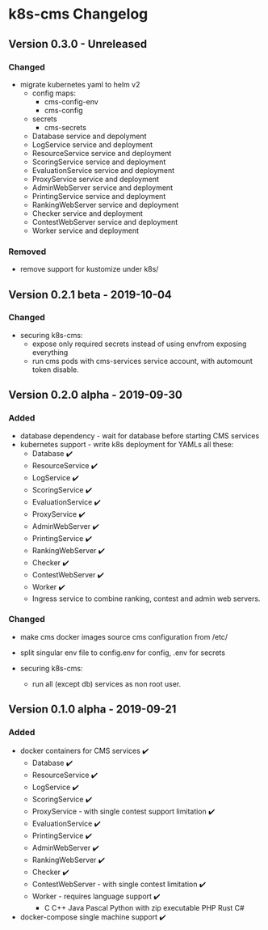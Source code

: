 # k8s-cms Changelog
## Version 0.3.0 - Unreleased
### Changed
- migrate kubernetes yaml to helm v2
    - config maps:
        - cms-config-env
        - cms-config
    - secrets
        - cms-secrets
    - Database service and depolyment
    - LogService service and deployment
    - ResourceService service and deployment
    - ScoringService service and deployment
    - EvaluationService service and deployment
    - ProxyService service and deployment
    - AdminWebServer service and deployment
    - PrintingService service and deployment
    - RankingWebServer service and deployment
    - Checker service and deployment
    - ContestWebServer service and deployment
    - Worker service and deployment

### Removed
- remove support for kustomize under k8s/

## Version 0.2.1 beta - 2019-10-04
### Changed
- securing k8s-cms:
	- expose only required secrets instead of using envfrom exposing everything
    - run cms pods with cms-services service account, with automount token disable.

## Version 0.2.0 alpha - 2019-09-30
### Added
- database dependency - wait for database before starting CMS services
- kubernetes support - write k8s deployment for YAMLs all these:
    - Database :heavy_check_mark:
    - ResourceService :heavy_check_mark:
    - LogService :heavy_check_mark:
    - ScoringService :heavy_check_mark:
    - EvaluationService :heavy_check_mark:
    - ProxyService :heavy_check_mark:
    - AdminWebServer :heavy_check_mark:
    - PrintingService :heavy_check_mark:
    - RankingWebServer :heavy_check_mark:
    - Checker :heavy_check_mark:
    - ContestWebServer :heavy_check_mark:
    - Worker  :heavy_check_mark:
    - Ingress service to combine ranking, contest and admin web servers.

### Changed
- make cms docker images source cms configuration from /etc/
- split singular env file to config.env for config, .env for secrets

- securing k8s-cms:
    - run all (except db) services as non root user.

## Version 0.1.0 alpha - 2019-09-21
### Added
- docker containers for CMS services :heavy_check_mark:
    - Database  :heavy_check_mark:
    - ResourceService :heavy_check_mark:
    - LogService :heavy_check_mark:
    - ScoringService :heavy_check_mark:
    - ProxyService - with single contest support limitation :heavy_check_mark:
    - EvaluationService :heavy_check_mark:
    - PrintingService :heavy_check_mark:
    - AdminWebServer :heavy_check_mark:
    - RankingWebServer :heavy_check_mark:
    - Checker :heavy_check_mark:
    - ContestWebServer - with single contest limitation :heavy_check_mark:
    - Worker - requires language support :heavy_check_mark:
        - C C++ Java Pascal Python with zip executable PHP Rust C# 
- docker-compose single machine support :heavy_check_mark:
